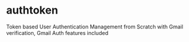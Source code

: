 # authtoken
Token based User Authentication Management from Scratch with Gmail verification, Gmail Auth features included
